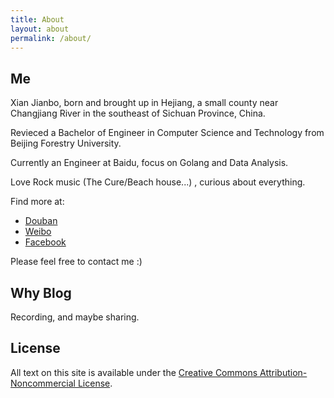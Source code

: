 ```yaml
---
title: About
layout: about
permalink: /about/
---
```


## Me

Xian Jianbo, born and brought up in Hejiang, a small county near Changjiang River in the southeast of Sichuan Province, China.

Revieced a Bachelor of Engineer in Computer Science and Technology from Beijing Forestry University. 

Currently an Engineer at Baidu, focus on Golang and Data Analysis. 

Love Rock music (The Cure/Beach house...) , curious about everything.

Find more at: 
* [Douban](https://www.douban.com/people/129093748/)
* [Weibo](https://weibo.com/xianjianbo)
* [Facebook](https://www.facebook.com/jianbo.xian)

Please feel free to contact me :)

## Why Blog

Recording, and maybe sharing.


## License

All text on this site is available under the [Creative Commons Attribution-Noncommercial License](https://en.wikipedia.org/wiki/Creative_Commons_license).



